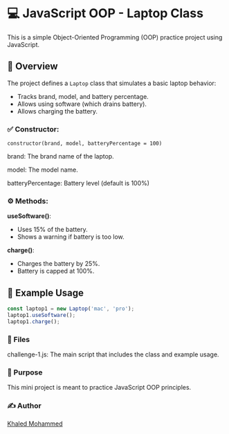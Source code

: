 # 💻 JavaScript OOP - Laptop Class

This is a simple Object-Oriented Programming (OOP) practice project using JavaScript.

## 📌 Overview

The project defines a `Laptop` class that simulates a basic laptop behavior:

- Tracks brand, model, and battery percentage.
- Allows using software (which drains battery).
- Allows charging the battery.

### ✅ Constructor:

```constructor(brand, model, batteryPercentage = 100)```

brand: The brand name of the laptop.

model: The model name.

batteryPercentage: Battery level (default is 100%)

### ⚙️ Methods:
**useSoftware()**:
- Uses 15% of the battery.
- Shows a warning if battery is too low.

**charge()**:
- Charges the battery by 25%.
- Battery is capped at 100%.

## 🧪 Example Usage

```js
const laptop1 = new Laptop('mac', 'pro');
laptop1.useSoftware();
laptop1.charge();
```

### 📂 Files
challenge-1.js: The main script that includes the class and example usage.

### 🚀 Purpose
This mini project is meant to practice JavaScript OOP principles.

### ✍️ Author
[Khaled Mohammed](https://github.com/KhaledKhoderDev)
